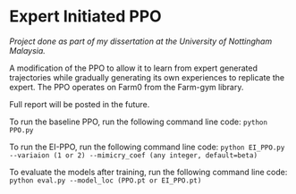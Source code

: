 # Expert Initiated PPO

_Project done as part of my dissertation at the University of Nottingham Malaysia._

A modification of the PPO to allow it to learn from expert generated trajectories while gradually generating its own experiences to replicate the expert. The PPO operates on Farm0 from the Farm-gym library.

Full report will be posted in the future.

To run the baseline PPO, run the following command line code:
`python PPO.py`

To run the EI-PPO, run the following command line code:
`python EI_PPO.py --variaion (1 or 2) --mimicry_coef (any integer, default=beta)`

To evaluate the models after training, run the following command line code:
`python eval.py --model_loc (PPO.pt or EI_PPO.pt)`

